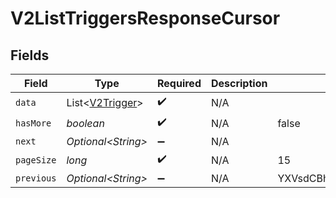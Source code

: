 # V2ListTriggersResponseCursor


## Fields

| Field                                                | Type                                                 | Required                                             | Description                                          | Example                                              |
| ---------------------------------------------------- | ---------------------------------------------------- | ---------------------------------------------------- | ---------------------------------------------------- | ---------------------------------------------------- |
| `data`                                               | List\<[V2Trigger](../../models/shared/V2Trigger.md)> | :heavy_check_mark:                                   | N/A                                                  |                                                      |
| `hasMore`                                            | *boolean*                                            | :heavy_check_mark:                                   | N/A                                                  | false                                                |
| `next`                                               | *Optional\<String>*                                  | :heavy_minus_sign:                                   | N/A                                                  |                                                      |
| `pageSize`                                           | *long*                                               | :heavy_check_mark:                                   | N/A                                                  | 15                                                   |
| `previous`                                           | *Optional\<String>*                                  | :heavy_minus_sign:                                   | N/A                                                  | YXVsdCBhbmQgYSBtYXhpbXVtIG1heF9yZXN1bHRzLol=         |